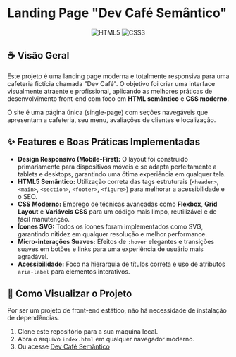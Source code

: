 # Landing Page "Dev Café Semântico"

<div align="center">
  <img src="https://img.shields.io/badge/HTML5-E34F26?style=for-the-badge&logo=html5&logoColor=white" alt="HTML5">
  <img src="https://img.shields.io/badge/CSS3-1572B6?style=for-the-badge&logo=css3&logoColor=white" alt="CSS3">
</div>

## ☕ Visão Geral

Este projeto é uma landing page moderna e totalmente responsiva para uma cafeteria fictícia chamada "Dev Café". O objetivo foi criar uma interface visualmente atraente e profissional, aplicando as melhores práticas de desenvolvimento front-end com foco em **HTML semântico** e **CSS moderno**.

O site é uma página única (single-page) com seções navegáveis que apresentam a cafeteria, seu menu, avaliações de clientes e localização.

## ✨ Features e Boas Práticas Implementadas

- **Design Responsivo (Mobile-First):** O layout foi construído primariamente para dispositivos móveis e se adapta perfeitamente a tablets e desktops, garantindo uma ótima experiência em qualquer tela.
- **HTML5 Semântico:** Utilização correta das tags estruturais (`<header>`, `<main>`, `<section>`, `<footer>`, `<figure>`) para melhorar a acessibilidade e o SEO.
- **CSS Moderno:** Emprego de técnicas avançadas como **Flexbox**, **Grid Layout** e **Variáveis CSS** para um código mais limpo, reutilizável e de fácil manutenção.
- **Ícones SVG:** Todos os ícones foram implementados como SVG, garantindo nitidez em qualquer resolução e melhor performance.
- **Micro-interações Suaves:** Efeitos de `:hover` elegantes e transições suaves em botões e links para uma experiência de usuário mais agradável.
- **Acessibilidade:** Foco na hierarquia de títulos correta e uso de atributos `aria-label` para elementos interativos.

## 🚀 Como Visualizar o Projeto

Por ser um projeto de front-end estático, não há necessidade de instalação de dependências.

1. Clone este repositório para a sua máquina local.
2. Abra o arquivo `index.html` em qualquer navegador moderno.
3. Ou acesse [Dev Café Semântico](https://dgsilvino.github.io/DevCafeSemantico)


